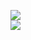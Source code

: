 [![](https://img.shields.io/badge/Made%20With-Github%20Spray-lightgrey.svg?style=for-the-badge&logo=github)](https://github.com/Annihil/github-spray#16310)  
[![](https://i.imgur.com/2DrTn0Z.gif)](https://github.com/Annihil/github-spray)
